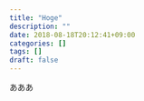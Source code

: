 ```yaml
---
title: "Hoge"
description: ""
date: 2018-08-18T20:12:41+09:00
categories: []
tags: []
draft: false
---
```

あああ

<!--more-->
